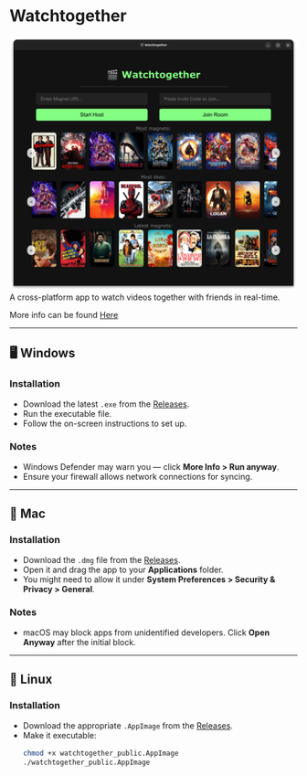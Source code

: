 # Watchtogether
![Project Screenshot](images/home.png)
A cross-platform app to watch videos together with friends in real-time.

More info can be found [Here](https://branchbit.github.io/watchtogether_public/)

---

## 🖥 Windows

### Installation
- Download the latest `.exe` from the [Releases](https://github.com/branchbit/watchtogether_public/releases).
- Run the executable file.
- Follow the on-screen instructions to set up.

### Notes
- Windows Defender may warn you — click **More Info > Run anyway**.
- Ensure your firewall allows network connections for syncing.

---

## 🍎 Mac

### Installation
- Download the `.dmg` file from the [Releases](https://github.com/branchbit/watchtogether_public/releases).
- Open it and drag the app to your **Applications** folder.
- You might need to allow it under **System Preferences > Security & Privacy > General**.

### Notes
- macOS may block apps from unidentified developers. Click **Open Anyway** after the initial block.

---

## 🐧 Linux

### Installation
- Download the appropriate `.AppImage` from the [Releases](https://github.com/branchbit/watchtogether_public/releases).
- Make it executable:
  ```bash
  chmod +x watchtogether_public.AppImage
  ./watchtogether_public.AppImage

